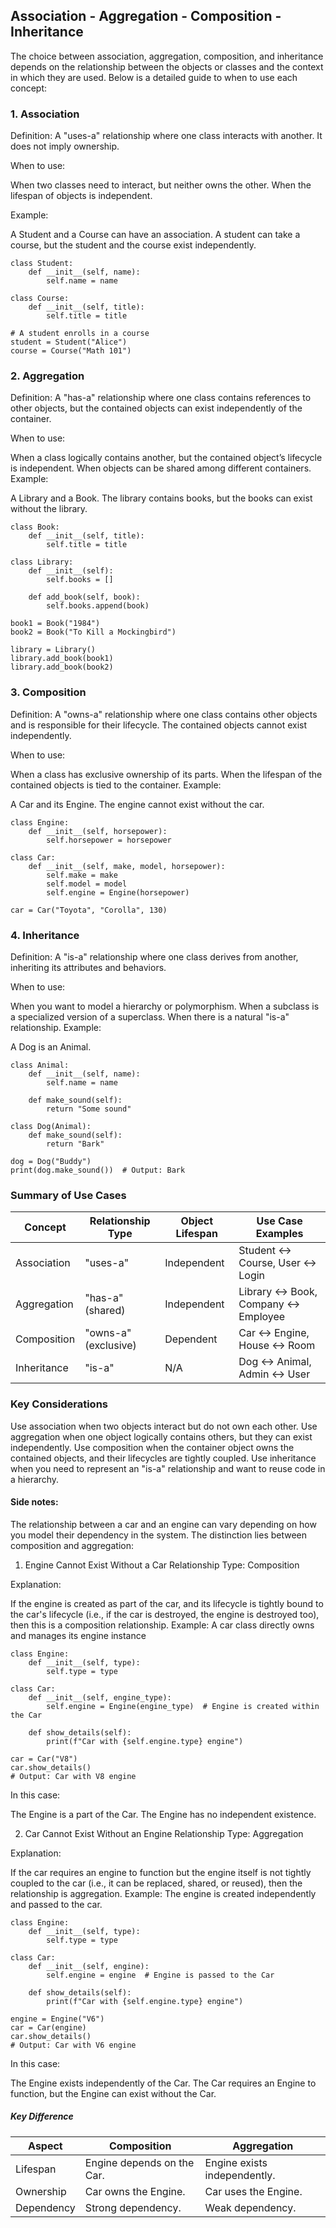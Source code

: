 ## Association - Aggregation - Composition - Inheritance
The choice between association, aggregation, composition, and inheritance depends on the relationship between the objects or classes and the context in which they are used. Below is a detailed guide to when to use each concept:


### 1. Association
Definition: A "uses-a" relationship where one class interacts with another. It does not imply ownership.

When to use:

When two classes need to interact, but neither owns the other.
When the lifespan of objects is independent.

Example:

A Student and a Course can have an association. A student can take a course, but the student and the course exist independently.

```
class Student:
    def __init__(self, name):
        self.name = name

class Course:
    def __init__(self, title):
        self.title = title

# A student enrolls in a course
student = Student("Alice")
course = Course("Math 101")

```
### 2. Aggregation
Definition: A "has-a" relationship where one class contains references to other objects, but the contained objects can exist independently of the container.

When to use:

When a class logically contains another, but the contained object’s lifecycle is independent.
When objects can be shared among different containers.
Example:

A Library and a Book. The library contains books, but the books can exist without the library.

```
class Book:
    def __init__(self, title):
        self.title = title

class Library:
    def __init__(self):
        self.books = []

    def add_book(self, book):
        self.books.append(book)

book1 = Book("1984")
book2 = Book("To Kill a Mockingbird")

library = Library()
library.add_book(book1)
library.add_book(book2)
```
### 3. Composition
Definition: A "owns-a" relationship where one class contains other objects and is responsible for their lifecycle. The contained objects cannot exist independently.

When to use:

When a class has exclusive ownership of its parts.
When the lifespan of the contained objects is tied to the container.
Example:

A Car and its Engine. The engine cannot exist without the car.
```
class Engine:
    def __init__(self, horsepower):
        self.horsepower = horsepower

class Car:
    def __init__(self, make, model, horsepower):
        self.make = make
        self.model = model
        self.engine = Engine(horsepower)

car = Car("Toyota", "Corolla", 130)
```
### 4. Inheritance
Definition: A "is-a" relationship where one class derives from another, inheriting its attributes and behaviors.

When to use:

When you want to model a hierarchy or polymorphism.
When a subclass is a specialized version of a superclass.
When there is a natural "is-a" relationship.
Example:

A Dog is an Animal.
```
class Animal:
    def __init__(self, name):
        self.name = name

    def make_sound(self):
        return "Some sound"

class Dog(Animal):
    def make_sound(self):
        return "Bark"

dog = Dog("Buddy")
print(dog.make_sound())  # Output: Bark
```
### Summary of Use Cases
Concept     |	Relationship Type |	Object Lifespan	| Use Case Examples |
----------- |  ------------------ | --------------- | ---------------   |
Association |	"uses-a"          |	Independent     |Student ↔ Course, User ↔ Login |
Aggregation	| "has-a" (shared)    |	Independent     |	Library ↔ Book, Company ↔ Employee |
Composition |"owns-a" (exclusive) |	Dependent       |	Car ↔ Engine, House ↔ Room |
Inheritance |"is-a"               |	N/A	            |Dog ↔ Animal, Admin ↔ User|


### Key Considerations
Use association when two objects interact but do not own each other.
Use aggregation when one object logically contains others, but they can exist independently.
Use composition when the container object owns the contained objects, and their lifecycles are tightly coupled.
Use inheritance when you need to represent an "is-a" relationship and want to reuse code in a hierarchy.

#### Side notes:
The relationship between a car and an engine can vary depending on how you model their dependency in the system. The distinction lies between composition and aggregation:

1. Engine Cannot Exist Without a Car
Relationship Type: Composition

Explanation:

If the engine is created as part of the car, and its lifecycle is tightly bound to the car's lifecycle (i.e., if the car is destroyed, the engine is destroyed too), then this is a composition relationship.
 Example: A car class directly owns and manages its engine instance

```
class Engine:
    def __init__(self, type):
        self.type = type

class Car:
    def __init__(self, engine_type):
        self.engine = Engine(engine_type)  # Engine is created within the Car
    
    def show_details(self):
        print(f"Car with {self.engine.type} engine")
    
car = Car("V8")
car.show_details()
# Output: Car with V8 engine
```
In this case:

The Engine is a part of the Car.
The Engine has no independent existence.

2. Car Cannot Exist Without an Engine
Relationship Type: Aggregation

Explanation:

If the car requires an engine to function but the engine itself is not tightly coupled to the car (i.e., it can be replaced, shared, or reused), then the relationship is aggregation.
Example: The engine is created independently and passed to the car.
```
class Engine:
    def __init__(self, type):
        self.type = type

class Car:
    def __init__(self, engine):
        self.engine = engine  # Engine is passed to the Car
    
    def show_details(self):
        print(f"Car with {self.engine.type} engine")
    
engine = Engine("V6")
car = Car(engine)
car.show_details()
# Output: Car with V6 engine

```
In this case:

The Engine exists independently of the Car.
The Car requires an Engine to function, but the Engine can exist without the Car.

##### Key Difference
Aspect	| Composition |	Aggregation |
------- | ----------- | ------------|
Lifespan |	Engine depends on the Car. |	Engine exists independently.|
Ownership |	Car owns the Engine.	|Car uses the Engine.|
Dependency |	Strong dependency.	|Weak dependency.|
